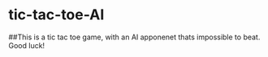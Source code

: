 # tic-tac-toe-AI

##This is a tic tac toe game, with an AI apponenet thats impossible to beat. Good luck!

